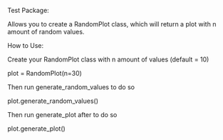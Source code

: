 Test Package:

Allows you to create a RandomPlot class, which will return a plot with n amount of random values.

How to Use:

Create your RandomPlot class with n amount of values (default = 10)

plot = RandomPlot(n=30)

Then run generate_random_values to do so

plot.generate_random_values()

Then run generate_plot after to do so

plot.generate_plot()